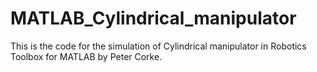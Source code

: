 # MATLAB_Cylindrical_manipulator
 This is the code for the simulation of Cylindrical manipulator in Robotics Toolbox for MATLAB by Peter Corke.
